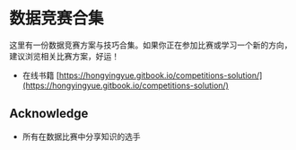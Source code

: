 # 数据竞赛合集

这里有一份数据竞赛方案与技巧合集。如果你正在参加比赛或学习一个新的方向，建议浏览相关比赛方案，好运！ <br>

- 在线书籍 [https://hongyingyue.gitbook.io/competitions-solution/](https://hongyingyue.gitbook.io/competitions-solution/)

## Acknowledge

- 所有在数据比赛中分享知识的选手
